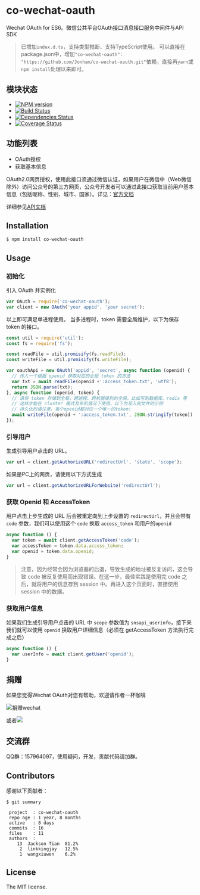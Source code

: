 co-wechat-oauth
===============

Wechat OAuth for ES6。微信公共平台OAuth接口消息接口服务中间件与API SDK
> 已增加`index.d.ts`，支持类型推断、支持TypeScript使用。
> 可以直接在package.json中，增加`"co-wechat-oauth": "https://github.com/Jonham/co-wechat-oauth.git"`依赖，直接再`yarn`或`npm install`处理以来即可。

## 模块状态

- [![NPM version](https://badge.fury.io/js/co-wechat-oauth.png)](http://badge.fury.io/js/co-wechat-oauth)
- [![Build Status](https://travis-ci.org/node-webot/co-wechat-oauth.png?branch=master)](https://travis-ci.org/node-webot/co-wechat-oauth)
- [![Dependencies Status](https://david-dm.org/node-webot/co-wechat-oauth.png)](https://david-dm.org/node-webot/co-wechat-oauth)
- [![Coverage Status](https://coveralls.io/repos/node-webot/co-wechat-oauth/badge.png)](https://coveralls.io/r/node-webot/co-wechat-oauth)

## 功能列表

- OAuth授权
- 获取基本信息

OAuth2.0网页授权，使用此接口须通过微信认证，如果用户在微信中（Web微信除外）访问公众号的第三方网页，公众号开发者可以通过此接口获取当前用户基本信息（包括昵称、性别、城市、国家）。详见：[官方文档](http://mp.weixin.qq.com/wiki/17/c0f37d5704f0b64713d5d2c37b468d75.html)

详细参见[API文档](http://doxmate.cool/node-webot/co-wechat-oauth/api.html)

## Installation

```sh
$ npm install co-wechat-oauth
```

## Usage

### 初始化

引入 OAuth 并实例化

```js
var OAuth = require('co-wechat-oauth');
var client = new OAuth('your appid', 'your secret');
```

以上即可满足单进程使用。
当多进程时，token 需要全局维护，以下为保存 token 的接口。

```js
const util = require('util');
const fs = require('fs');

const readFile = util.promisify(fs.readFile);
const writeFile = util.promisify(fs.writeFile);

var oauthApi = new OAuth('appid', 'secret', async function (openid) {
  // 传入一个根据 openid 获取对应的全局 token 的方法
  var txt = await readFile(openid +':access_token.txt', 'utf8');
  return JSON.parse(txt);
}, async function (openid, token) {
  // 请将 token 存储到全局，跨进程、跨机器级别的全局，比如写到数据库、redis 等
  // 这样才能在 cluster 模式及多机情况下使用，以下为写入到文件的示例
  // 持久化时请注意，每个openid都对应一个唯一的token!
  await writeFile(openid + ':access_token.txt', JSON.stringify(token));
});
```

### 引导用户

生成引导用户点击的 URL。

```js
var url = client.getAuthorizeURL('redirectUrl', 'state', 'scope');
```

如果是PC上的网页，请使用以下方式生成

```js
var url = client.getAuthorizeURLForWebsite('redirectUrl');
```

### 获取 Openid 和 AccessToken

用户点击上步生成的 URL 后会被重定向到上步设置的 `redirectUrl`，并且会带有 `code` 参数，我们可以使用这个 `code` 换取 `access_token` 和用户的`openid`

```js
async function () {
  var token = await client.getAccessToken('code');
  var accessToken = token.data.access_token;
  var openid = token.data.openid;
}
```

> 注意，因为经常会因为浏览器的后退，导致生成的地址被反复访问，这会导致 code 被反复使用而出现错误。在这一步，最佳实践是使用完 code 之后，就将用户的信息存到 session 中。再进入这个页面时，直接使用 session 中的数据。

### 获取用户信息

如果我们生成引导用户点击的 URL 中 `scope` 参数值为 `snsapi_userinfo`，接下来我们就可以使用 `openid` 换取用户详细信息（必须在 getAccessToken 方法执行完成之后）

```js
async function () {
  var userInfo = await client.getUser('openid');
}
```

## 捐赠
如果您觉得Wechat OAuth对您有帮助，欢迎请作者一杯咖啡

![捐赠wechat](https://cloud.githubusercontent.com/assets/327019/2941591/2b9e5e58-d9a7-11e3-9e80-c25aba0a48a1.png)

或者[![](http://img.shields.io/gratipay/JacksonTian.svg)](https://www.gittip.com/JacksonTian/)

## 交流群
QQ群：157964097，使用疑问，开发，贡献代码请加群。

## Contributors
感谢以下贡献者：

```
$ git summary

 project  : co-wechat-oauth
 repo age : 1 year, 8 months
 active   : 8 days
 commits  : 16
 files    : 11
 authors  :
    13  Jackson Tian  81.2%
     2  linkkingjay   12.5%
     1  wangxiuwen    6.2%

```

## License
The MIT license.

